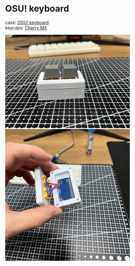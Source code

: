 # OSU! keyboard

case: [OSU! keyboard](https://www.printables.com/model/628771-osu-mechanical-keyboard-pro-micro)<br>
keycaps: [Cherry MX](https://www.printables.com/model/1008083-cherry-mx-keycap)

<img src="./pictures/osu_1.jpeg" alt="osue-closed" width="400"/>
<img src="./pictures/osu_2.jpeg" alt="osu-open" width="400"/>